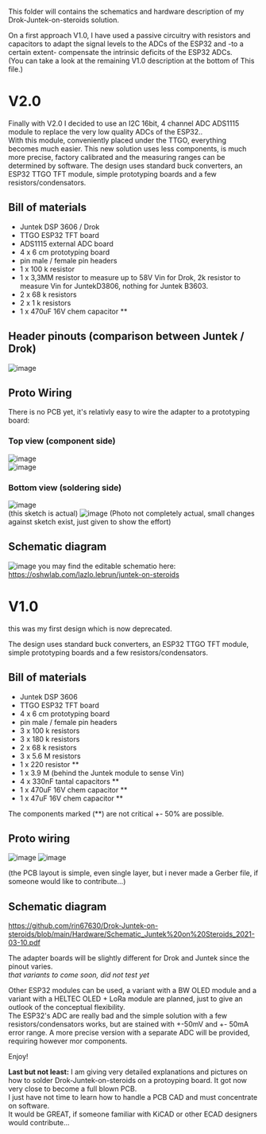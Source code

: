 
This folder will contains the schematics and hardware description of my Drok-Juntek-on-steroids solution.   

On a first approach V1.0, I have used a passive circuitry with resistors and capacitors to adapt the signal levels to the ADCs of the ESP32 and -to a certain extent- compensate the intrinsic deficits of the ESP32 ADCs.  
(You can take a look at the remaining V1.0 description at the bottom of This file.) 

# V2.0 

Finally with V2.0 I decided to use an I2C 16bit, 4 channel ADC  ADS1115 module to replace the very low quality ADCs of the ESP32..  
With this module, conveniently placed under the TTGO, everything becomes much easier.
This new solution uses less components, is much more precise, factory calibrated and the measuring ranges can be determined by software.
The design uses standard buck converters, an ESP32 TTGO TFT module, simple prototyping boards and a few resistors/condensators. 

 ## Bill of materials

- Juntek DSP 3606 / Drok 
- TTGO ESP32 TFT board
- ADS1115 external ADC board
- 4 x 6 cm prototyping board
- pin male / female pin headers
- 1 x 100 k resistor
- 1 x 3,3MM resistor to measure up to 58V Vin for Drok, 2k resistor to measure Vin for JuntekD3806, nothing for Juntek B3603.
- 2 x 68 k resistors
- 2 x 1 k resistors 
- 1 x 470uF 16V chem capacitor **

## Header pinouts (comparison between Juntek / Drok)
![image](https://user-images.githubusercontent.com/14197155/114867880-95296b00-9df5-11eb-8e2a-d6cf6fb52556.png)


## Proto Wiring
There is no PCB yet, it's relativly easy to wire the adapter to a prototyping board:
### Top view (component side)
![image](https://user-images.githubusercontent.com/14197155/114868005-bd18ce80-9df5-11eb-8752-14d2cea88e81.png)  
![image](https://user-images.githubusercontent.com/14197155/114870750-d111ff80-9df8-11eb-89b9-dd0b02c3b9ca.png)  


### Bottom view (soldering side)
![image](https://user-images.githubusercontent.com/14197155/114870552-9740f900-9df8-11eb-82a3-4294a1313c18.png)  
(this sketch is actual)
![image](https://user-images.githubusercontent.com/14197155/114871039-264e1100-9df9-11eb-837d-c665b4e09eef.png)
(Photo not completely actual, small changes against sketch exist, just given to show the effort)


## Schematic diagram
![image](https://user-images.githubusercontent.com/14197155/114868268-036e2d80-9df6-11eb-8a8a-b4f55aa5cd17.png)
you may find the editable schematio here:
https://oshwlab.com/lazlo.lebrun/juntek-on-steroids



# V1.0 
this was my first design which is now deprecated.

The design uses standard buck converters, an ESP32 TTGO TFT module, simple prototyping boards and a few resistors/condensators.

 ## Bill of materials
 
- Juntek DSP 3606
- TTGO ESP32 TFT board
- 4 x 6 cm prototyping board
- pin male / female pin headers
- 3 x 100 k resistors
- 3 x 180 k resistors
- 2 x 68 k resistors
- 3 x 5.6 M resistors
- 1 x 220 resistor **
- 1 x 3.9 M (behind the Juntek module to sense Vin)
- 4 x 330nF tantal capacitors **
- 1 x 470uF 16V chem capacitor **
- 1 x 47uF 16V chem capacitor **

The components marked (**) are not critical +- 50% are possible.

## Proto wiring
![image](https://user-images.githubusercontent.com/14197155/111206570-d34e2780-85c8-11eb-8fb4-a482fadf0cb9.png) 
![image](https://user-images.githubusercontent.com/14197155/111217876-59bd3600-85d6-11eb-8595-dd1af2165e28.png)

(the PCB layout is simple, even single layer, but i never made a Gerber file, if someone would like to contribute...)   

## Schematic diagram
https://github.com/rin67630/Drok-Juntek-on-steroids/blob/main/Hardware/Schematic_Juntek%20on%20Steroids_2021-03-10.pdf

The adapter boards will be slightly different for Drok and Juntek since the pinout varies.  
*that variants to come soon, did not test yet*

Other ESP32 modules can be used, a variant with a BW OLED module and a variant with a HELTEC OLED + LoRa module are  planned, just to give an outlook of the conceptual flexibility.  
The ESP32's ADC are really bad and the simple solution with a few resistors/condensators works, but are stained with +-50mV and +- 50mA error range.
A more precise version with a separate ADC will be provided, requiring however mor components.

Enjoy!

**Last but not least:**
I am giving very detailed explanations and pictures on how to solder Drok-Juntek-on-steroids on a protoyping board. It got now very close to become a full blown PCB.  
I just have not time to learn how to handle a PCB CAD and must concentrate on software.  
It would be GREAT, if someone familiar with KiCAD or other ECAD designers would contribute...
